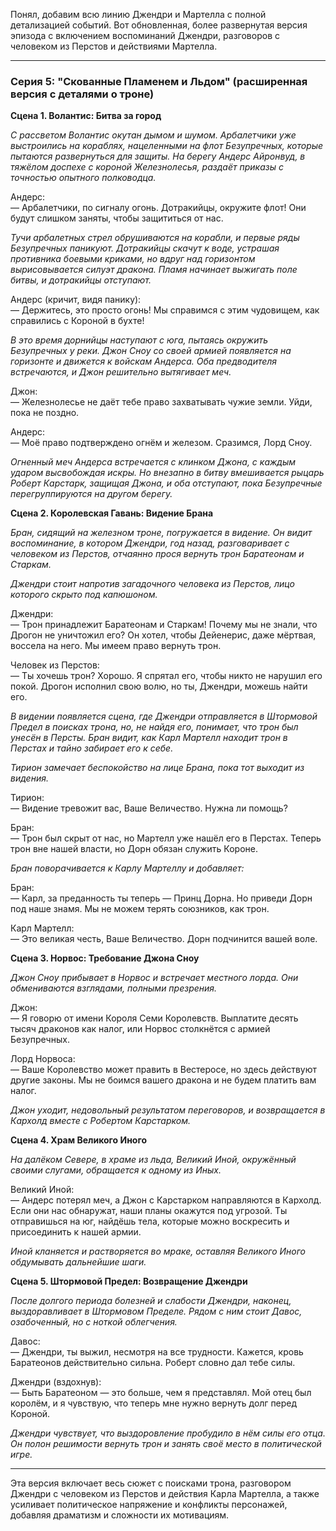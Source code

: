 Понял, добавим всю линию Джендри и Мартелла с полной детализацией событий. Вот обновленная, более развернутая версия эпизода с включением воспоминаний Джендри, разговоров с человеком из Перстов и действиями Мартелла.

---

### Серия 5: "Скованные Пламенем и Льдом" (расширенная версия с деталями о троне)

**Сцена 1. Волантис: Битва за город**

_С рассветом Волантис окутан дымом и шумом. Арбалетчики уже выстроились на кораблях, нацеленными на флот Безупречных, которые пытаются развернуться для защиты. На берегу Андерс Айронвуд, в тяжёлом доспехе с короной Железнолесья, раздаёт приказы с точностью опытного полководца._

Андерс:  
— Арбалетчики, по сигналу огонь. Дотракийцы, окружите флот! Они будут слишком заняты, чтобы защититься от нас.

_Тучи арбалетных стрел обрушиваются на корабли, и первые ряды Безупречных паникуют. Дотракийцы скачут к воде, устрашая противника боевыми криками, но вдруг над горизонтом вырисовывается силуэт дракона. Пламя начинает выжигать поле битвы, и дотракийцы отступают._

Андерс (кричит, видя панику):  
— Держитесь, это просто огонь! Мы справимся с этим чудовищем, как справились с Короной в бухте!

_В это время дорнийцы наступают с юга, пытаясь окружить Безупречных у реки. Джон Сноу со своей армией появляется на горизонте и движется к войскам Андерса. Оба предводителя встречаются, и Джон решительно вытягивает меч._

Джон:  
— Железнолесье не даёт тебе право захватывать чужие земли. Уйди, пока не поздно.

Андерс:  
— Моё право подтверждено огнём и железом. Сразимся, Лорд Сноу.

_Огненный меч Андерса встречается с клинком Джона, с каждым ударом высвобождая искры. Но внезапно в битву вмешивается рыцарь Роберт Карстарк, защищая Джона, и оба отступают, пока Безупречные перегруппируются на другом берегу._

**Сцена 2. Королевская Гавань: Видение Брана**

_Бран, сидящий на железном троне, погружается в видение. Он видит воспоминание, в котором Джендри, год назад, разговаривает с человеком из Перстов, отчаянно прося вернуть трон Баратеонам и Старкам._

_Джендри стоит напротив загадочного человека из Перстов, лицо которого скрыто под капюшоном._

Джендри:  
— Трон принадлежит Баратеонам и Старкам! Почему мы не знали, что Дрогон не уничтожил его? Он хотел, чтобы Дейенерис, даже мёртвая, воссела на него. Мы имеем право вернуть трон.

Человек из Перстов:  
— Ты хочешь трон? Хорошо. Я спрятал его, чтобы никто не нарушил его покой. Дрогон исполнил свою волю, но ты, Джендри, можешь найти его.

_В видении появляется сцена, где Джендри отправляется в Штормовой Предел в поисках трона, но, не найдя его, понимает, что трон был унесён в Персты. Бран видит, как Карл Мартелл находит трон в Перстах и тайно забирает его к себе._

_Тирион замечает беспокойство на лице Брана, пока тот выходит из видения._

Тирион:  
— Видение тревожит вас, Ваше Величество. Нужна ли помощь?

Бран:  
— Трон был скрыт от нас, но Мартелл уже нашёл его в Перстах. Теперь трон вне нашей власти, но Дорн обязан служить Короне.

_Бран поворачивается к Карлу Мартеллу и добавляет:_

Бран:  
— Карл, за преданность ты теперь — Принц Дорна. Но приведи Дорн под наше знамя. Мы не можем терять союзников, как трон.

Карл Мартелл:  
— Это великая честь, Ваше Величество. Дорн подчинится вашей воле.

**Сцена 3. Норвос: Требование Джона Сноу**

_Джон Сноу прибывает в Норвос и встречает местного лорда. Они обмениваются взглядами, полными презрения._

Джон:  
— Я говорю от имени Короля Семи Королевств. Выплатите десять тысяч драконов как налог, или Норвос столкнётся с армией Безупречных.

Лорд Норвоса:  
— Ваше Королевство может править в Вестеросе, но здесь действуют другие законы. Мы не боимся вашего дракона и не будем платить вам налог.

_Джон уходит, недовольный результатом переговоров, и возвращается в Кархолд вместе с Робертом Карстарком._

**Сцена 4. Храм Великого Иного**

_На далёком Севере, в храме из льда, Великий Иной, окружённый своими слугами, обращается к одному из Иных._

Великий Иной:  
— Андерс потерял меч, а Джон с Карстарком направляются в Кархолд. Если они нас обнаружат, наши планы окажутся под угрозой. Ты отправишься на юг, найдёшь тела, которые можно воскресить и присоединить к нашей армии.

_Иной кланяется и растворяется во мраке, оставляя Великого Иного обдумывать дальнейшие шаги._

**Сцена 5. Штормовой Предел: Возвращение Джендри**

_После долгого периода болезней и слабости Джендри, наконец, выздоравливает в Штормовом Пределе. Рядом с ним стоит Давос, озабоченный, но с ноткой облегчения._

Давос:  
— Джендри, ты выжил, несмотря на все трудности. Кажется, кровь Баратеонов действительно сильна. Роберт словно дал тебе силы.

Джендри (вздохнув):  
— Быть Баратеоном — это больше, чем я представлял. Мой отец был королём, и я чувствую, что теперь мне нужно вернуть долг перед Короной.

_Джендри чувствует, что выздоровление пробудило в нём силы его отца. Он полон решимости вернуть трон и занять своё место в политической игре._

---

Эта версия включает весь сюжет с поисками трона, разговором Джендри с человеком из Перстов и действия Карла Мартелла, а также усиливает политическое напряжение и конфликты персонажей, добавляя драматизм и сложности их мотивациям.
